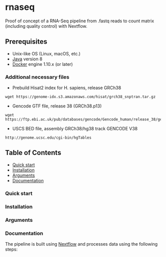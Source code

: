 # rnaseq

Proof of concept of a RNA-Seq pipeline from .fastq reads to count matrix (including quality control) with Nextflow.

## Prerequisites

* Unix-like OS (Linux, macOS, etc.)
* [Java](https://openjdk.java.net) version 8
* [Docker](https://docs.docker.com/engine/install/) engine 1.10.x (or later)

### Additional necessary files

* Prebuild Hisat2 index for H. sapiens, release GRCh38

```
wget https://genome-idx.s3.amazonaws.com/hisat/grch38_snptran.tar.gz
```

* Gencode GTF file, release 38 (GRCh38.p13)

```
wget https://ftp.ebi.ac.uk/pub/databases/gencode/Gencode_human/release_38/gencode.v38.chr_patch_hapl_scaff.annotation.gtf.gz
```

* USCS BED file, assembly GRCh38/hg38 track GENCODE V38

```
http://genome.ucsc.edu/cgi-bin/hgTables
```

## Table of Contents

* [Quick start](#Quick-start)
* [Installation](#Installation)
* [Arguments](#Arguments)
* [Documentation](#Documentation)

### Quick start

### Installation

### Arguments

### Documentation

The pipeline is built using [Nextflow](https://www.nextflow.io/)
and processes data using the following steps:
